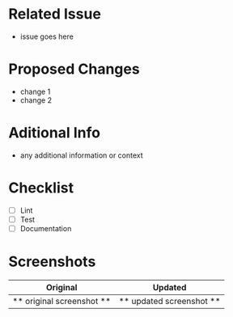 # Related Issue
- issue goes here

# Proposed Changes
- change 1
- change 2

# Aditional Info
- any additional information or context

# Checklist
- [ ] Lint
- [ ] Test
- [ ] Documentation

# Screenshots

Original        |   Updated
:--------------------:|:--------------------:
** original screenshot ** | ** updated screenshot **